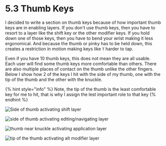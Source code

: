 # 5.3 Thumb Keys

I decided to write a section on thumb keys because of how important thumb keys are in enabling layers. If you don't use thumb keys, then you have to resort to a layer like the shift key or the other modifier keys. If you hold down one of those keys, then you have to bend your wrist making it less ergonomical. And because the thumb or pinky has to be held down, this creates a restriction in motion making keys like `T` harder to tap.

Even if you have 10 thumb keys, this does not mean they are all usable. Each user will find some thumb keys more comfortable than others. There are also multiple places of contact on the thumb unlike the other fingers. Below I show how 2 of the keys I hit with the side of my thumb, one with the tip of the thumb and the other with the knuckle.

{% hint style="info" %}
Note, the tip of the thumb is the least comfortable key for me to hit, that is why I assign the lest important role to that key
{% endhint %}

![Side of thumb activating shift layer](<../.gitbook/assets/20220530\_130146 (1).jpg>)



![side of thumb activating editing/navigating layer](../.gitbook/assets/20220530\_130157.jpg)

![thumb near knuckle activating application layer](../.gitbook/assets/20220530\_130142.jpg)

![tip of the thumb activating alt modifier layer](../.gitbook/assets/20220530\_131258.jpg)

